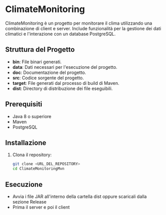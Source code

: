 # ClimateMonitoring

ClimateMonitoring è un progetto per monitorare il clima utilizzando una combinazione di client e server.
Include funzionalità per la gestione dei dati climatici e l'interazione con un database PostgreSQL.

## Struttura del Progetto

- **bin**: File binari generati.
- **data**: Dati necessari per l'esecuzione del progetto.
- **doc**: Documentazione del progetto.
- **src**: Codice sorgente del progetto.
- **target**: File generati dal processo di build di Maven.
- **dist**: Directory di distribuzione dei file eseguibili.

## Prerequisiti

- Java 8 o superiore
- Maven
- PostgreSQL

## Installazione

1. Clona il repository:
   ```sh
   git clone <URL_DEL_REPOSITORY>
   cd ClimateMonitoringMvn

## Esecuzione

- Avvia i file JAR all'interno della cartella dist oppure scaricali dalla sezione Release
- Prima il server e poi il client
